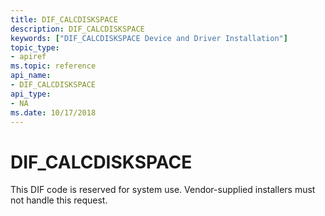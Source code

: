 ```yaml
---
title: DIF_CALCDISKSPACE
description: DIF_CALCDISKSPACE
keywords: ["DIF_CALCDISKSPACE Device and Driver Installation"]
topic_type:
- apiref
ms.topic: reference
api_name:
- DIF_CALCDISKSPACE
api_type:
- NA
ms.date: 10/17/2018
---
```


# DIF_CALCDISKSPACE


This DIF code is reserved for system use. Vendor-supplied installers must not handle this request.

 

 





